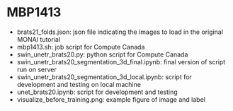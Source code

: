 # MBP1413
- brats21_folds.json: json file indicating the images to load in the original MONAI tutorial
- mbp1413.sh: job script for Compute Canada
- swin_unetr_brats20.py: python script for Compute Canada
- swin_unetr_brats20_segmentation_3d_final.ipynb: final version of script run on server
- swin_unetr_brats20_segmentation_3d_local.ipynb: script for development and testing on local machine
- unet_brats20.ipynb: script for development and testing
- visualize_before_training.png: example figure of image and label